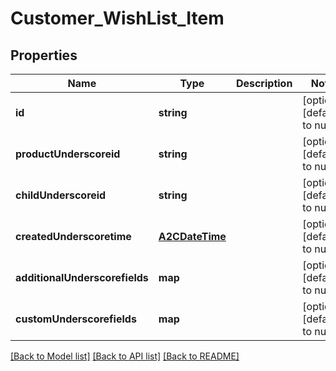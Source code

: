 # Customer_WishList_Item

## Properties
Name | Type | Description | Notes
------------ | ------------- | ------------- | -------------
**id** | **string** |  | [optional] [default to null]
**productUnderscoreid** | **string** |  | [optional] [default to null]
**childUnderscoreid** | **string** |  | [optional] [default to null]
**createdUnderscoretime** | [**A2CDateTime**](A2CDateTime.md) |  | [optional] [default to null]
**additionalUnderscorefields** | **map** |  | [optional] [default to null]
**customUnderscorefields** | **map** |  | [optional] [default to null]

[[Back to Model list]](../README.md#documentation-for-models) [[Back to API list]](../README.md#documentation-for-api-endpoints) [[Back to README]](../README.md)


